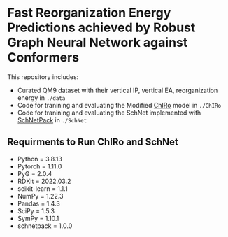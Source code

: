 # Fast Reorganization Energy Predictions achieved by Robust Graph Neural Network against Conformers

This repository includes:
* Curated QM9 dataset with their vertical IP, vertical EA, reorganization energy in `./data`
* Code for tranining and evaluating the Modified [ChIRo](https://github.com/keiradams/ChIRo) model in `./ChIRo`
* Code for tranining and evaluating the SchNet implemented with [SchNetPack](https://github.com/atomistic-machine-learning/schnetpack) in `./SchNet`

## Requirments to Run ChIRo and SchNet
* Python = 3.8.13
* Pytorch = 1.11.0
* PyG = 2.0.4
* RDKit = 2022.03.2
* scikit-learn = 1.1.1
* NumPy = 1.22.3 
* Pandas = 1.4.3 
* SciPy = 1.5.3
* SymPy = 1.10.1 
* schnetpack = 1.0.0


